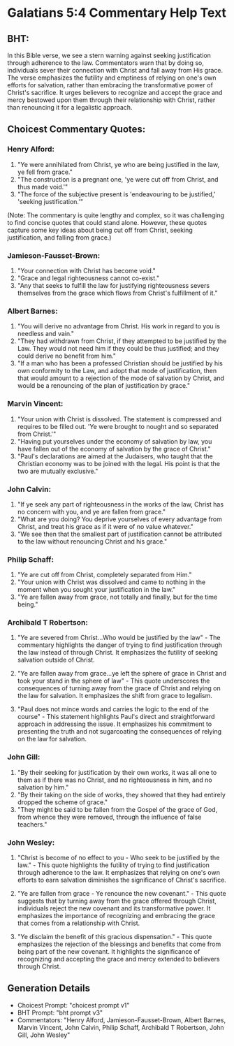 # Galatians 5:4 Commentary Help Text

## BHT:
In this Bible verse, we see a stern warning against seeking justification through adherence to the law. Commentators warn that by doing so, individuals sever their connection with Christ and fall away from His grace. The verse emphasizes the futility and emptiness of relying on one's own efforts for salvation, rather than embracing the transformative power of Christ's sacrifice. It urges believers to recognize and accept the grace and mercy bestowed upon them through their relationship with Christ, rather than renouncing it for a legalistic approach.

## Choicest Commentary Quotes:
### Henry Alford:
1. "Ye were annihilated from Christ, ye who are being justified in the law, ye fell from grace." 
2. "The construction is a pregnant one, 'ye were cut off from Christ, and thus made void.'"
3. "The force of the subjective present is 'endeavouring to be justified,' 'seeking justification.'"

(Note: The commentary is quite lengthy and complex, so it was challenging to find concise quotes that could stand alone. However, these quotes capture some key ideas about being cut off from Christ, seeking justification, and falling from grace.)

### Jamieson-Fausset-Brown:
1. "Your connection with Christ has become void."
2. "Grace and legal righteousness cannot co-exist."
3. "Any that seeks to fulfill the law for justifying righteousness severs themselves from the grace which flows from Christ's fulfillment of it."

### Albert Barnes:
1. "You will derive no advantage from Christ. His work in regard to you is needless and vain."
2. "They had withdrawn from Christ, if they attempted to be justified by the Law. They would not need him if they could be thus justified; and they could derive no benefit from him."
3. "If a man who has been a professed Christian should be justified by his own conformity to the Law, and adopt that mode of justification, then that would amount to a rejection of the mode of salvation by Christ, and would be a renouncing of the plan of justification by grace."

### Marvin Vincent:
1. "Your union with Christ is dissolved. The statement is compressed and requires to be filled out. 'Ye were brought to nought and so separated from Christ.'" 
2. "Having put yourselves under the economy of salvation by law, you have fallen out of the economy of salvation by the grace of Christ." 
3. "Paul's declarations are aimed at the Judaisers, who taught that the Christian economy was to be joined with the legal. His point is that the two are mutually exclusive."

### John Calvin:
1. "If ye seek any part of righteousness in the works of the law, Christ has no concern with you, and ye are fallen from grace."
2. "What are you doing? You deprive yourselves of every advantage from Christ, and treat his grace as if it were of no value whatever."
3. "We see then that the smallest part of justification cannot be attributed to the law without renouncing Christ and his grace."

### Philip Schaff:
1. "Ye are cut off from Christ, completely separated from Him."
2. "Your union with Christ was dissolved and came to nothing in the moment when you sought your justification in the law."
3. "Ye are fallen away from grace, not totally and finally, but for the time being."

### Archibald T Robertson:
1. "Ye are severed from Christ...Who would be justified by the law" - The commentary highlights the danger of trying to find justification through the law instead of through Christ. It emphasizes the futility of seeking salvation outside of Christ.

2. "Ye are fallen away from grace...ye left the sphere of grace in Christ and took your stand in the sphere of law" - This quote underscores the consequences of turning away from the grace of Christ and relying on the law for salvation. It emphasizes the shift from grace to legalism.

3. "Paul does not mince words and carries the logic to the end of the course" - This statement highlights Paul's direct and straightforward approach in addressing the issue. It emphasizes his commitment to presenting the truth and not sugarcoating the consequences of relying on the law for salvation.

### John Gill:
1. "By their seeking for justification by their own works, it was all one to them as if there was no Christ, and no righteousness in him, and no salvation by him."
2. "By their taking on the side of works, they showed that they had entirely dropped the scheme of grace."
3. "They might be said to be fallen from the Gospel of the grace of God, from whence they were removed, through the influence of false teachers."

### John Wesley:
1. "Christ is become of no effect to you - Who seek to be justified by the law." - This quote highlights the futility of trying to find justification through adherence to the law. It emphasizes that relying on one's own efforts to earn salvation diminishes the significance of Christ's sacrifice.

2. "Ye are fallen from grace - Ye renounce the new covenant." - This quote suggests that by turning away from the grace offered through Christ, individuals reject the new covenant and its transformative power. It emphasizes the importance of recognizing and embracing the grace that comes from a relationship with Christ.

3. "Ye disclaim the benefit of this gracious dispensation." - This quote emphasizes the rejection of the blessings and benefits that come from being part of the new covenant. It highlights the significance of recognizing and accepting the grace and mercy extended to believers through Christ.


## Generation Details
- Choicest Prompt: "choicest prompt v1"
- BHT Prompt: "bht prompt v3"
- Commentators: "Henry Alford, Jamieson-Fausset-Brown, Albert Barnes, Marvin Vincent, John Calvin, Philip Schaff, Archibald T Robertson, John Gill, John Wesley"
